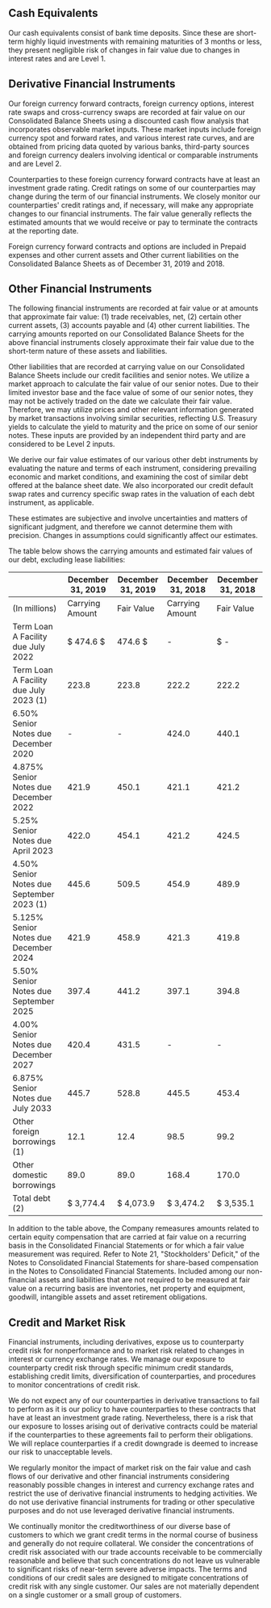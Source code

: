 ## Cash Equivalents

Our cash equivalents consist of bank time deposits. Since these are short-term highly liquid investments with remaining maturities of 3 months or less, they present negligible risk of changes in fair value due to changes in interest rates and are Level 1.

## Derivative Financial Instruments

Our foreign currency forward contracts, foreign currency options, interest rate swaps and cross-currency swaps are recorded at fair value on our Consolidated Balance Sheets using a discounted cash flow analysis that incorporates observable market inputs. These market inputs include foreign currency spot and forward rates, and various interest rate curves, and are obtained from pricing data quoted by various banks, third-party sources and foreign currency dealers involving identical or comparable instruments and are Level 2.

Counterparties to these foreign currency forward contracts have at least an investment grade rating. Credit ratings on some of our counterparties may change during the term of our financial instruments. We closely monitor our counterparties' credit ratings and, if necessary, will make any appropriate changes to our financial instruments. The fair value generally reflects the estimated amounts that we would receive or pay to terminate the contracts at the reporting date.

Foreign currency forward contracts and options are included in Prepaid expenses and other current assets and Other current liabilities on the Consolidated Balance Sheets as of December 31, 2019 and 2018.

## Other Financial Instruments

The following financial instruments are recorded at fair value or at amounts that approximate fair value: (1) trade receivables, net, (2) certain other current assets, (3) accounts payable and (4) other current liabilities. The carrying amounts reported on our Consolidated Balance Sheets for the above financial instruments closely approximate their fair value due to the short-term nature of these assets and liabilities.

Other liabilities that are recorded at carrying value on our Consolidated Balance Sheets include our credit facilities and senior notes. We utilize a market approach to calculate the fair value of our senior notes. Due to their limited investor base and the face value of some of our senior notes, they may not be actively traded on the date we calculate their fair value. Therefore, we may utilize prices and other relevant information generated by market transactions involving similar securities, reflecting U.S. Treasury yields to calculate the yield to maturity and the price on some of our senior notes. These inputs are provided by an independent third party and are considered to be Level 2 inputs.

We derive our fair value estimates of our various other debt instruments by evaluating the nature and terms of each instrument, considering prevailing economic and market conditions, and examining the cost of similar debt offered at the balance sheet date. We also incorporated our credit default swap rates and currency specific swap rates in the valuation of each debt instrument, as applicable.

These estimates are subjective and involve uncertainties and matters of significant judgment, and therefore we cannot determine them with precision. Changes in assumptions could significantly affect our estimates.

The table below shows the carrying amounts and estimated fair values of our debt, excluding lease liabilities:

|                                           | December 31, 2019   | December 31, 2019   | December 31, 2018   | December 31, 2018   |
|-------------------------------------------|---------------------|---------------------|---------------------|---------------------|
| (In millions)                             | Carrying  Amount    | Fair  Value         | Carrying  Amount    | Fair  Value         |
| Term Loan A Facility due July 2022        | $  474.6 $          | 474.6 $             | -                   | $  -                |
| Term Loan A Facility due July 2023 (1)    | 223.8               | 223.8               | 222.2               | 222.2               |
| 6.50% Senior Notes due December 2020      | -                   | -                   | 424.0               | 440.1               |
| 4.875% Senior Notes due December 2022     | 421.9               | 450.1               | 421.1               | 421.2               |
| 5.25% Senior Notes due April 2023         | 422.0               | 454.1               | 421.2               | 424.5               |
| 4.50% Senior Notes due September 2023 (1) | 445.6               | 509.5               | 454.9               | 489.9               |
| 5.125% Senior Notes due December 2024     | 421.9               | 458.9               | 421.3               | 419.8               |
| 5.50% Senior Notes due September 2025     | 397.4               | 441.2               | 397.1               | 394.8               |
| 4.00% Senior Notes due December 2027      | 420.4               | 431.5               | -                   | -                   |
| 6.875% Senior Notes due July 2033         | 445.7               | 528.8               | 445.5               | 453.4               |
| Other foreign borrowings (1)              | 12.1                | 12.4                | 98.5                | 99.2                |
| Other domestic borrowings                 | 89.0                | 89.0                | 168.4               | 170.0               |
| Total debt (2)                            | $ 3,774.4           | $ 4,073.9           | $ 3,474.2           | $ 3,535.1           |

In addition to the table above, the Company remeasures amounts related to certain equity compensation that are carried at fair value on a recurring basis in the Consolidated Financial Statements or for which a fair value measurement was required. Refer to Note 21, "Stockholders' Deficit," of the Notes to Consolidated Financial Statements for share-based compensation in the Notes to Consolidated Financial Statements. Included among our non-financial assets and liabilities that are not required to be measured at fair value on a recurring basis are inventories, net property and equipment, goodwill, intangible assets and asset retirement obligations.

## Credit and Market Risk

Financial instruments, including derivatives, expose us to counterparty credit risk for nonperformance and to market risk related to changes in interest or currency exchange rates. We manage our exposure to counterparty credit risk through specific minimum credit standards, establishing credit limits, diversification of counterparties, and procedures to monitor concentrations of credit risk.

We do not expect any of our counterparties in derivative transactions to fail to perform as it is our policy to have counterparties to these contracts that have at least an investment grade rating. Nevertheless, there is a risk that our exposure to losses arising out of derivative contracts could be material if the counterparties to these agreements fail to perform their obligations. We will replace counterparties if a credit downgrade is deemed to increase our risk to unacceptable levels.

We regularly monitor the impact of market risk on the fair value and cash flows of our derivative and other financial instruments considering reasonably possible changes in interest and currency exchange rates and restrict the use of derivative financial instruments to hedging activities. We do not use derivative financial instruments for trading or other speculative purposes and do not use leveraged derivative financial instruments.

We continually monitor the creditworthiness of our diverse base of customers to which we grant credit terms in the normal course of business and generally do not require collateral. We consider the concentrations of credit risk associated with our trade accounts receivable to be commercially reasonable and believe that such concentrations do not leave us vulnerable to significant risks of near-term severe adverse impacts. The terms and conditions of our credit sales are designed to mitigate concentrations of credit risk with any single customer. Our sales are not materially dependent on a single customer or a small group of customers.